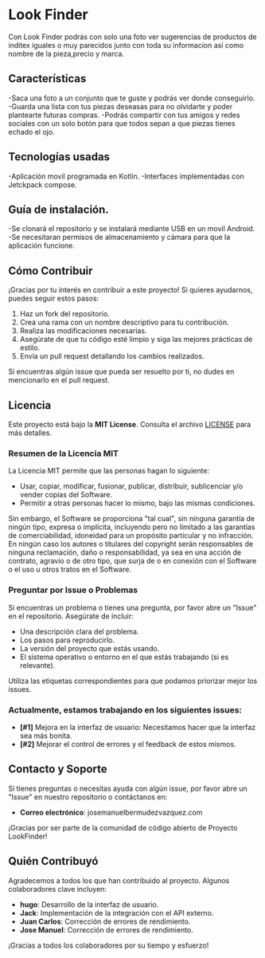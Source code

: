 # Look Finder 
Con Look Finder podrás con solo una foto ver sugerencias de productos de inditex iguales o muy parecidos 
junto con toda su informacion así como nombre de la pieza,precio y marca.

## Características
  -Saca una foto a un conjunto que te guste y podrás ver donde conseguirlo.
  -Guarda una lista con tus piezas deseasas para no olvidarte y poder plantearte futuras compras.
  -Podrás compartir con tus amigos y redes sociales con un solo botón para que todos sepan a que piezas tienes echado el ojo.

## Tecnologías usadas
  -Aplicación movil programada en Kotlin.
  -Interfaces implementadas con Jetckpack compose.

## Guía de instalación. 
  -Se clonará el repositorio y se instalará mediante USB en un movil Android.
  -Se necesitaran permisos de almacenamiento y cámara para que la aplicación funcione.

## Cómo Contribuir

¡Gracias por tu interés en contribuir a este proyecto! Si quieres ayudarnos, puedes seguir estos pasos:

1. Haz un fork del repositorio.
2. Crea una rama con un nombre descriptivo para tu contribución.
3. Realiza las modificaciones necesarias.
4. Asegúrate de que tu código esté limpio y siga las mejores prácticas de estilo.
5. Envía un pull request detallando los cambios realizados.

Si encuentras algún issue que pueda ser resuelto por ti, no dudes en mencionarlo en el pull request.

## Licencia

Este proyecto está bajo la **MIT License**. Consulta el archivo [LICENSE](LICENSE) para más detalles.

### Resumen de la Licencia MIT

La Licencia MIT permite que las personas hagan lo siguiente:

- Usar, copiar, modificar, fusionar, publicar, distribuir, sublicenciar y/o vender copias del Software.
- Permitir a otras personas hacer lo mismo, bajo las mismas condiciones.

Sin embargo, el Software se proporciona "tal cual", sin ninguna garantía de ningún tipo, expresa o implícita, incluyendo pero no limitado a las garantías de comerciabilidad, idoneidad para un propósito particular y no infracción. En ningún caso los autores o titulares del copyright serán responsables de ninguna reclamación, daño o responsabilidad, ya sea en una acción de contrato, agravio o de otro tipo, que surja de o en conexión con el Software o el uso u otros tratos en el Software.


### Preguntar por Issue o Problemas

Si encuentras un problema o tienes una pregunta, por favor abre un "Issue" en el repositorio. Asegúrate de incluir:

- Una descripción clara del problema.
- Los pasos para reproducirlo.
- La versión del proyecto que estás usando.
- El sistema operativo o entorno en el que estás trabajando (si es relevante).

Utiliza las etiquetas correspondientes para que podamos priorizar mejor los issues.

### Actualmente, estamos trabajando en los siguientes issues:

- **[#1]** Mejora en la interfaz de usuario: Necesitamos hacer que la interfaz sea más bonita.
- **[#2]** Mejorar el control de errores y el feedback de estos mismos.



## Contacto y Soporte

Si tienes preguntas o necesitas ayuda con algún issue, por favor abre un "Issue" en nuestro repositorio o contáctanos en:

- **Correo electrónico**: josemanuelbermudezvazquez.com

¡Gracias por ser parte de la comunidad de código abierto de Proyecto LookFinder!

## Quién Contribuyó

Agradecemos a todos los que han contribuido al proyecto. Algunos colaboradores clave incluyen:

- **hugo**: Desarrollo de la interfaz de usuario.
- **Jack**: Implementación de la integración con el API externo.
- **Juan Carlos**: Corrección de errores de rendimiento.
- **Jose Manuel**: Corrección de errores de rendimiento.


¡Gracias a todos los colaboradores por su tiempo y esfuerzo!

